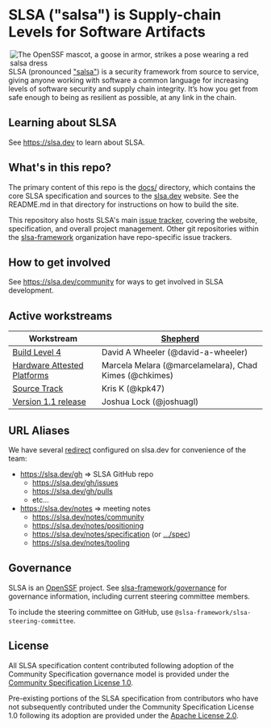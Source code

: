 # SLSA ("salsa") is Supply-chain Levels for Software Artifacts

<img align="right" src="https://github.com/slsa-framework/slsa/blob/main/docs/images/slsa-dancing-goose-logo.svg" alt="The OpenSSF mascot, a goose in armor, strikes a pose wearing a red salsa dress">

SLSA (pronounced ["salsa"](https://www.google.com/search?q=how+to+pronounce+salsa)) is a security framework from source to service, giving anyone working with software a common language for increasing levels of software security and supply chain integrity. It’s how you get from safe enough to being as resilient as possible, at any link in the chain.

## Learning about SLSA

See https://slsa.dev to learn about SLSA.

## What's in this repo?

The primary content of this repo is the [docs/](docs/) directory, which contains
the core SLSA specification and sources to the [slsa.dev] website. See the
README.md in that directory for instructions on how to build the site.

This repository also hosts SLSA's main [issue tracker], covering the website,
specification, and overall project management. Other git repositories within the
[slsa-framework](https://github.com/slsa-framework) organization have
repo-specific issue trackers.

## How to get involved

See https://slsa.dev/community for ways to get involved in SLSA development.

## Active workstreams

| Workstream | [Shepherd] |
| ---------- | ---------- |
| [Build Level 4] | David A Wheeler (@david-a-wheeler) |
| [Hardware Attested Platforms] | Marcela Melara (@marcelamelara), Chad Kimes (@chkimes) |
| [Source Track] | Kris K (@kpk47) |
| [Version 1.1 release] | Joshua Lock (@joshuagl) |

[Shepherd]: CONTRIBUTING.md#workstream-lifecycle
[Build Level 4]: https://github.com/slsa-framework/slsa/issues/977
[Hardware Attested Platforms]: https://github.com/slsa-framework/slsa/issues/975
[Source Track]: https://github.com/slsa-framework/slsa/issues/956
[Version 1.1 release]: https://github.com/slsa-framework/slsa/issues/900

## URL Aliases

We have several [redirect](docs/_redirects) configured on slsa.dev for
convenience of the team:

-   https://slsa.dev/gh &rArr; SLSA GitHub repo
    -   https://slsa.dev/gh/issues
    -   https://slsa.dev/gh/pulls
    -   etc...
-   https://slsa.dev/notes &rArr; meeting notes
    -   https://slsa.dev/notes/community
    -   https://slsa.dev/notes/positioning
    -   https://slsa.dev/notes/specification
        (or [.../spec](https://slsa.dev/notes/spec))
    -   https://slsa.dev/notes/tooling

## Governance

SLSA is an [OpenSSF](https://openssf.org) project. See
[slsa-framework/governance](https://github.com/slsa-framework/governance) for
governance information, including current steering committee members.

To include the steering committee on GitHub, use
`@slsa-framework/slsa-steering-committee`.

## License

All SLSA specification content contributed following adoption of the Community
Specification governance model is provided under the
[Community Specification License 1.0](LICENSE.md).

Pre-existing portions of the SLSA specification from contributors who have not
subsequently contributed under the Community Specification License 1.0 following
its adoption are provided under the
[Apache License 2.0](https://www.apache.org/licenses/LICENSE-2.0.txt).

<!-- Links -->

[issue tracker]: https://github.com/slsa-framework/slsa/issues
[slsa.dev]: https://slsa.dev
